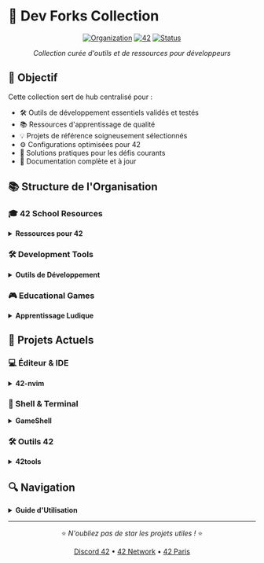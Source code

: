 # 🔬 Dev Forks Collection

<div align="center">

[![Organization](https://img.shields.io/badge/Organization-Dev_Forks-blue?style=for-the-badge&logo=github)](https://github.com/dev-forks-collection)
[![42](https://img.shields.io/badge/42-Paris-purple?style=for-the-badge)](https://42.fr)
[![Status](https://img.shields.io/badge/Status-Active-success?style=for-the-badge)]()

*Collection curée d'outils et de ressources pour développeurs*

</div>

## 🎯 Objectif

Cette collection sert de hub centralisé pour :
- 🛠️ Outils de développement essentiels validés et testés
- 📚 Ressources d'apprentissage de qualité
- 💡 Projets de référence soigneusement sélectionnés
- ⚙️ Configurations optimisées pour 42
- 🔧 Solutions pratiques pour les défis courants
- 📖 Documentation complète et à jour

## 📚 Structure de l'Organisation

### 🎓 42 School Resources
<details>
<summary><strong>Ressources pour 42</strong></summary>

- [**42-docs**](https://github.com/42School/42-docs)
  - 🏫 Documentation du cursus
  - 📝 Guides des projets
  - 🔍 Ressources officielles
  - 📚 Manuel de l'étudiant

- [**42-utils**](https://github.com/alexandregv/42toolbox)
  - 📊 Scripts et utilitaires
  - 🎯 Outils de productivité
  - 📈 Helpers pour les projets
  - ⏱️ Gains de temps validés

- [**42-resources**](https://github.com/rsommerfeld/42Stats)
  - 📗 Statistiques et analytics
  - 🧪 Tests et exercices
  - 🎮 Outils de progression
  - 📚 Resources communautaires
</details>

### 🛠️ Development Tools
<details>
<summary><strong>Outils de Développement</strong></summary>

- [**neovim-config**](https://github.com/neovim/neovim)
  - ⚡ Configuration optimisée
  - 🔌 Plugins essentiels testés
  - 🎨 Thèmes validés
  - ⚙️ Setup automatisé

- [**vscode-42**](https://github.com/kube/vscode-42header)
  - 🔧 Extension Header 42
  - 🎨 Norminette intégrée
  - 📊 Outils C/C++
  - 🔍 Configuration 42

- [**42sh**](https://github.com/42shTests/42ShellTester)
  - 📜 Tests pour Shell
  - 🔧 Scripts de validation
  - 🛠️ Outils de debug
  - 📦 Tests unitaires
</details>

### 🎮 Educational Games
<details>
<summary><strong>Apprentissage Ludique</strong></summary>

- [**42-game**](https://github.com/42Paris/42run)
  - 🎮 Jeu d'apprentissage C
  - 🧩 Défis de code
  - 🎯 Exercices pratiques
  - 🏆 Progression ludique

- [**shell-learner**](https://github.com/vbatts/bash-learning-tools)
  - 📚 Exercices Shell
  - 🔧 Tutoriels interactifs
  - 📊 Suivi de progrès
  - 🎯 Objectifs graduels
</details>

## 📂 Projets Actuels

### 💻 Éditeur & IDE
<details>
<summary><strong>42-nvim</strong></summary>

- [**Configuration Neovim pour 42**](https://github.com/neovim/neovim)
  - ⚡ Performance optimisée
  - 🎨 Header 42 intégré
  - 🔌 Norminette temps réel
  - 📝 C/C++ optimisé
  - 🚀 Installation rapide
  - 📚 Documentation FR/EN
  - 🔧 Support actif
</details>

### 🐚 Shell & Terminal
<details>
<summary><strong>GameShell</strong></summary>

- [**Apprendre le Shell en jouant**](https://github.com/phyver/GameShell)
  - 🎮 Niveaux progressifs
  - 📚 Exercices pratiques
  - 🎯 Challenges réels
  - 💡 Solutions détaillées
  - 🏆 Progression claire
  - 📊 Suivi avancement
  - 🌍 FR/EN supportés
</details>

### 🛠️ Outils 42
<details>
<summary><strong>42tools</strong></summary>

- [**Boîte à outils 42**](https://github.com/alexandregv/42toolbox)
  - 🔧 Scripts essentiels
  - 📊 Gestionnaire d'espace
  - 🎯 Compilateurs & outils
  - 📝 Templates projet
  - 🚀 Setup rapide
  - 📚 Documentation FR
  - 🤝 Support Discord
</details>

## 🔍 Navigation
<details>
<summary><strong>Guide d'Utilisation</strong></summary>

1. **🔎 Recherche**
   - Utilisez la recherche GitHub
   - Filtrez par language
   - Cherchez dans le code

2. **🏷️ Topics**
   - `42school`
   - `student-tools`
   - `learning`
   - `shell`

3. **📂 Categories**
   - IDE & Editeurs
   - Shell & Terminal
   - Outils & Scripts
</details>

<div align="center">

---

⭐ *N'oubliez pas de star les projets utiles !* ⭐

[Discord 42](https://discord.gg/42) • [42 Network](https://42.fr/en/network-42/) • [42 Paris](https://42.fr)

</div>
